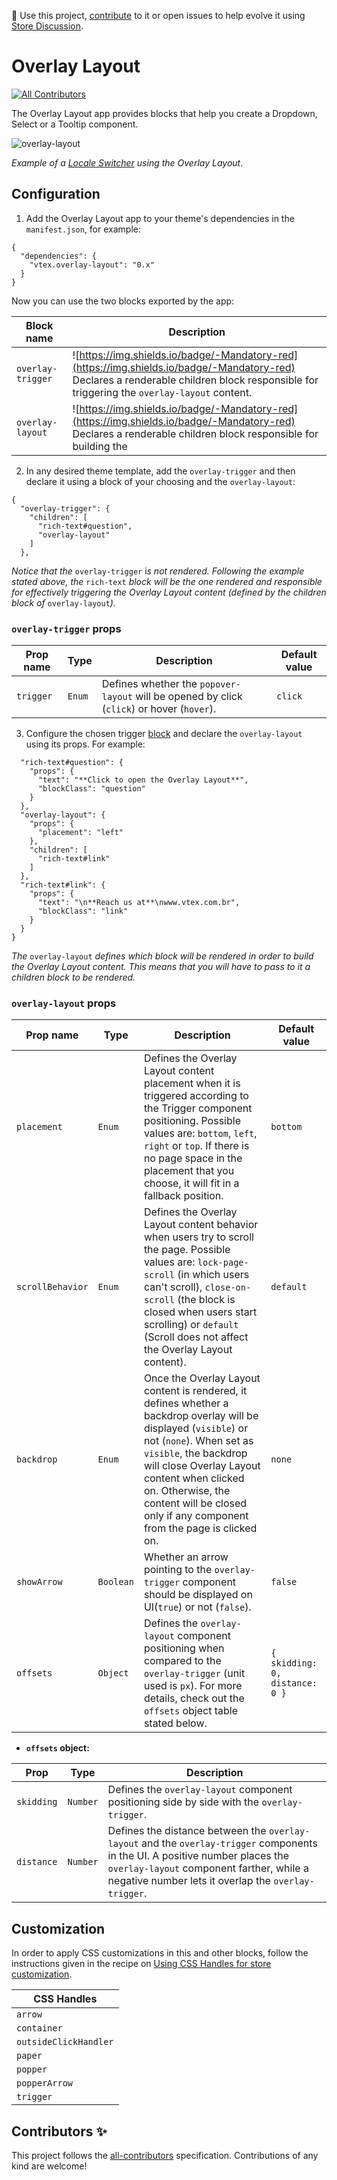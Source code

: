 📢 Use this project, [contribute](https://github.com/vtex-apps/overlay-layout) to it or open issues to help evolve it using [Store Discussion](https://github.com/vtex-apps/store-discussion).

# Overlay Layout

<!-- ALL-CONTRIBUTORS-BADGE:START - Do not remove or modify this section -->
[![All Contributors](https://img.shields.io/badge/all_contributors-0-orange.svg?style=flat-square)](#contributors-)
<!-- ALL-CONTRIBUTORS-BADGE:END -->

The Overlay Layout app provides blocks that help you create a Dropdown, Select or a Tooltip component.

![overlay-layout](https://user-images.githubusercontent.com/52087100/78159134-881f2100-7418-11ea-94e1-d70343cd021f.gif)

*Example of a [Locale Switcher](https://vtex.io/docs/components/all/vtex.locale-switcher@0.5.5) using the Overlay Layout*. 

## Configuration

1. Add the Overlay Layout app to your theme's dependencies in the `manifest.json`, for example:

```jsonc
{
  "dependencies": {
    "vtex.overlay-layout": "0.x"
  }
}
```

Now you can use the two blocks exported by the app: 

Block name | Description |
| --------------------| -------- |
| `overlay-trigger` | ![https://img.shields.io/badge/-Mandatory-red](https://img.shields.io/badge/-Mandatory-red) Declares a renderable children block responsible for triggering the `overlay-layout` content. |
| `overlay-layout` | ![https://img.shields.io/badge/-Mandatory-red](https://img.shields.io/badge/-Mandatory-red) Declares a renderable children block responsible for building the   |

2.  In any desired theme template, add the `overlay-trigger` and then declare it using a block of your choosing and the `overlay-layout`:

```jsonc
{
  "overlay-trigger": {
    "children": [
      "rich-text#question",
      "overlay-layout"    
    ]
  },
```

*Notice that the* `overlay-trigger` i*s not rendered. Following the example stated above, the* `rich-text` *block will be the one rendered and responsible for effectively triggering the Overlay Layout content (defined by the children block of* `overlay-layout`*).*

### `overlay-trigger` props

| Prop name | Type | Description | Default value |
| --- | --- | --- | --- |
| `trigger` | `Enum` | Defines whether the `popover-layout` will be opened by click (`click`) or hover (`hover`).| `click` |

3. Configure the chosen trigger [block](https://vtex.io/docs/apps/all) and declare the `overlay-layout` using its props. For example:

```jsonc
  "rich-text#question": {
    "props": {
      "text": "**Click to open the Overlay Layout**",
      "blockClass": "question"
    }
  },
  "overlay-layout": {
    "props": {
      "placement": "left"
    },
    "children": [
      "rich-text#link"
    ]
  },
  "rich-text#link": {
    "props": {
      "text": "\n**Reach us at**\nwww.vtex.com.br",
      "blockClass": "link"
    }
  }
}
```

*The* `overlay-layout` *defines which block will be rendered in order to build the Overlay Layout content. This means that you will have to pass to it a children block to be rendered.* 

### `overlay-layout` props

| Prop name | Type | Description | Default value |
| --- | --- | --- | --- |
| `placement` | `Enum` | Defines the Overlay Layout content placement when it is triggered according to the Trigger component positioning. Possible values are: `bottom`, `left`, `right` or `top`.  If there is no page space in the placement that you choose, it will fit in a fallback position. | `bottom` |
| `scrollBehavior` | `Enum` | Defines the Overlay Layout content behavior when users try to scroll the page. Possible values are: `lock-page-scroll` (in which users can't scroll), `close-on-scroll` (the block is closed when users start scrolling) or `default` (Scroll does not affect the Overlay Layout content). | `default` |
| `backdrop` | `Enum` | Once the Overlay Layout content is rendered, it defines whether a backdrop overlay will be displayed (`visible`) or not (`none`). When set as `visible`, the backdrop will close Overlay Layout content when clicked on. Otherwise, the content will be closed only if any component from the page is clicked on. | `none` |
| `showArrow`  | `Boolean` | Whether an arrow pointing to the `overlay-trigger` component should be displayed on UI(`true`) or not (`false`). | `false` |
| `offsets` | `Object` | Defines the `overlay-layout` component positioning when compared to the `overlay-trigger` (unit used is `px`). For more details, check out the `offsets` object table stated below. | `{ skidding: 0, distance: 0 }` |

- **`offsets` object:**

| Prop | Type | Description |
| --- | --- | --- |
| `skidding` | `Number` | Defines the `overlay-layout` component positioning side by side with the `overlay-trigger`. |
| `distance` | `Number` | Defines the distance between the `overlay-layout` and the `overlay-trigger` components in the UI. A positive number places the `overlay-layout` component farther, while a negative number lets it overlap the `overlay-trigger`. |

## Customization

In order to apply CSS customizations in this and other blocks, follow the instructions given in the recipe on [Using CSS Handles for store customization](https://vtex.io/docs/recipes/style/using-css-handles-for-store-customization).

| CSS Handles |
| --- |
| `arrow` |
| `container` |
| `outsideClickHandler` |
| `paper` |
| `popper` |
| `popperArrow` |
| `trigger` |

## Contributors ✨

<!-- ALL-CONTRIBUTORS-LIST:START - Do not remove or modify this section -->
<!-- prettier-ignore-start -->
<!-- markdownlint-disable -->
<!-- markdownlint-enable -->
<!-- prettier-ignore-end -->
<!-- ALL-CONTRIBUTORS-LIST:END -->

This project follows the [all-contributors](https://github.com/all-contributors/all-contributors) specification. Contributions of any kind are welcome!


